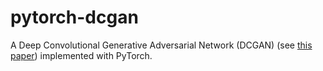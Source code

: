 # pytorch-dcgan
A Deep Convolutional Generative Adversarial Network (DCGAN) (see [this paper](https://arxiv.org/abs/1511.06434)) implemented with PyTorch.
